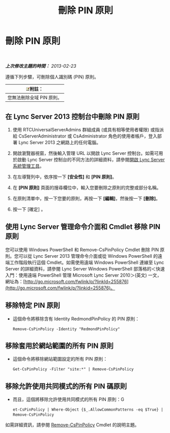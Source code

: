 ﻿---
title: 刪除 PIN 原則
TOCTitle: 刪除 PIN 原則
ms:assetid: 7c378927-2e41-418e-9721-327021bd2e45
ms:mtpsurl: https://technet.microsoft.com/zh-tw/library/Gg521020(v=OCS.15)
ms:contentKeyID: 49291428
ms.date: 08/10/2015
mtps_version: v=OCS.15
ms.translationtype: HT
---

# 刪除 PIN 原則

 

_**上次修改主題的時間：** 2013-02-23_

遵循下列步驟，可刪除個人識別碼 (PIN) 原則。

<table>
<thead>
<tr class="header">
<th><img src="images/Gg398811.note(OCS.15).gif" title="note" alt="note" />附註：</th>
</tr>
</thead>
<tbody>
<tr class="odd">
<td>您無法刪除全域 PIN 原則。</td>
</tr>
</tbody>
</table>


## 在 Lync Server 2013 控制台中刪除 PIN 原則

1.  使用 RTCUniversalServerAdmins 群組成員 (或具有相等使用者權限) 或指派給 CsServerAdministrator 或 CsAdministrator 角色的使用者帳戶，登入部署 Lync Server 2013 之網路上的任何電腦。

2.  開啟瀏覽器視窗，然後輸入管理 URL 以開啟 Lync Server 控制台。如需可用於啟動 Lync Server 控制台的不同方法的詳細資料，請參閱[開啟 Lync Server 系統管理工具](lync-server-2013-open-lync-server-administrative-tools.md)。

3.  在左導覽列中，依序按一下 **\[安全性\]** 和 **\[PIN 原則\]**。

4.  在 **\[PIN 原則\]** 頁面的搜尋欄位中，輸入您要刪除之原則的完整或部分名稱。

5.  在原則清單中，按一下您要的原則，再按一下 **\[編輯\]**，然後按一下 **\[刪除\]**。

6.  按一下 \[確定\] 。

## 使用 Lync Server 管理命令介面和 Cmdlet 移除 PIN 原則

您可以使用 Windows PowerShell 和 Remove-CsPinPolicy Cmdlet 刪除 PIN 原則。您可以從 Lync Server 2013 管理命令介面或從 Windows PowerShell 的遠端工作階段執行這個 Cmdlet。如需使用遠端 Windows PowerShell 連線至 Lync Server 的詳細資料，請參閱 Lync Server Windows PowerShell 部落格的＜快速入門：使用遠端 PowerShell 管理 Microsoft Lync Server 2010＞(英文) 一文，網址為：[http://go.microsoft.com/fwlink/p/?linkId=255876](http://go.microsoft.com/fwlink/p/?linkid=255876)。

## 移除特定 PIN 原則

  - 這個命令將移除含有 Identity RedmondPinPolicy 的 PIN 原則：
    
        Remove-CsPinPolicy -Identity "RedmondPinPolicy"

## 移除套用於網站範圍的所有 PIN 原則

  - 這個命令將移除網站範圍設定的所有 PIN 原則：
    
        Get-CsPinPolicy -Filter "site:*" | Remove-CsPinPolicy

## 移除允許使用共同模式的所有 PIN 碼原則

  - 而且，這個將移除允許使用共同模式的所有 PIN 原則：G
    
        et-CsPinPolicy | Where-Object {$_.AllowCommonPatterns -eq $True} | Remove-CsPinPolicy

如需詳細資訊，請參閱 [Remove-CsPinPolicy](remove-cspinpolicy.md) Cmdlet 的說明主題。

